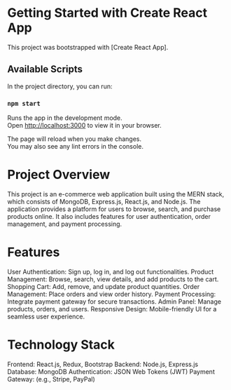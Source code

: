 # Getting Started with Create React App

This project was bootstrapped with [Create React App].

## Available Scripts

In the project directory, you can run:

### `npm start`

Runs the app in the development mode.\
Open [http://localhost:3000](http://localhost:3000) to view it in your browser.

The page will reload when you make changes.\
You may also see any lint errors in the console.

# Project Overview

This project is an e-commerce web application built using the MERN stack, which consists of MongoDB, Express.js, React.js, and Node.js. The application provides a platform for users to browse, search, and purchase products online. It also includes features for user authentication, order management, and payment processing.

# Features

User Authentication: Sign up, log in, and log out functionalities.
Product Management: Browse, search, view details, and add products to the cart.
Shopping Cart: Add, remove, and update product quantities.
Order Management: Place orders and view order history.
Payment Processing: Integrate payment gateway for secure transactions.
Admin Panel: Manage products, orders, and users.
Responsive Design: Mobile-friendly UI for a seamless user experience.

# Technology Stack

Frontend: React.js, Redux, Bootstrap
Backend: Node.js, Express.js
Database: MongoDB
Authentication: JSON Web Tokens (JWT)
Payment Gateway: (e.g., Stripe, PayPal)

